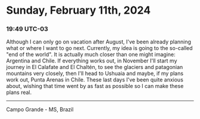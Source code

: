 # Sunday, February 11th, 2024

### 19:49 UTC-03

Although I can only go on vacation after August, I've been already planning what
or where I want to go next. Currently, my idea is going to the so-called "end of
the world". It is actually much closer than one might imagine: Argentina and Chile.
If everything works out, in November I'll start my journey in El Calafate and El
Chaltén, to see the glaciers and patagonian mountains very closely, then I'll head
to Ushuaia and maybe, if my plans work out, Punta Arenas in Chile. These last days
I've been quite anxious about, wishing that time went by as fast as possible so
I can make these plans real.

---

Campo Grande - MS, Brazil
